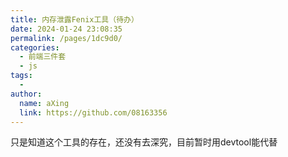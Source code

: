 ```yaml
---
title: 内存泄露Fenix工具（待办）
date: 2024-01-24 23:08:35
permalink: /pages/1dc9d0/
categories:
  - 前端三件套
  - js
tags:
  - 
author: 
  name: aXing
  link: https://github.com/08163356
---
```




只是知道这个工具的存在，还没有去深究，目前暂时用devtool能代替

<!-- more -->

